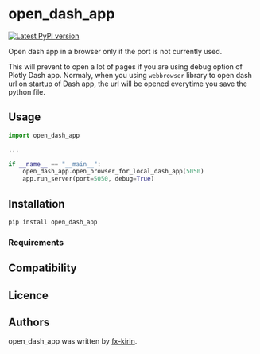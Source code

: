 # open_dash_app

[![Latest PyPI version](https://img.shields.io/pypi/v/package_name.svg)](https://pypi.python.org/pypi/open_dash_app)

Open dash app in a browser only if the port is not currently used.

This will prevent to open a lot of pages if you are using debug option of Plotly Dash app. Normaly, when you using `webbrowser` library to open dash url on startup of Dash app, the url will be opened everytime you save the python file.

## Usage

``` python
import open_dash_app

...

if __name__ == "__main__":
    open_dash_app.open_browser_for_local_dash_app(5050)
    app.run_server(port=5050, debug=True)
```


## Installation

``` sh
pip install open_dash_app
```

### Requirements

## Compatibility

## Licence

## Authors

open_dash_app was written by [fx-kirin](fx.kirin@gmail.com).
